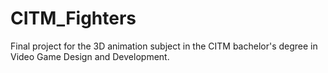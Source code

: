 # CITM_Fighters
Final project for the 3D animation subject in the CITM bachelor's degree in Video Game Design and Development.
